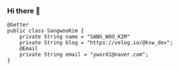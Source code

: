 ### Hi there 👋

<!--
**troysw/troysw** is a ✨ _special_ ✨ repository because its `README.md` (this file) appears on your GitHub profile.

Here are some ideas to get you started:

- 🔭 I’m currently working on ...
- 🌱 I’m currently learning ...
- 👯 I’m looking to collaborate on ...
- 🤔 I’m looking for help with ...
- 💬 Ask me about ...
- 📫 How to reach me: ...
- 😄 Pronouns: ...
- ⚡ Fun fact: ...
-->

```
@Getter
public class SangwooKim {
	private String name = "SANG_WOO_KIM"
	private String blog = "https://velog.io/@ksw_dev";
	@Email
	private String email = "yword1@naver.com";
}
```
